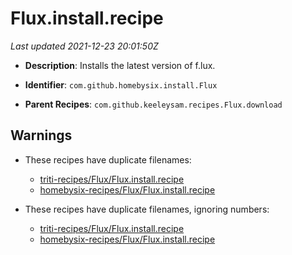 # Flux.install.recipe

_Last updated 2021-12-23 20:01:50Z_

- **Description**: Installs the latest version of f.lux.

- **Identifier**: `com.github.homebysix.install.Flux`

- **Parent Recipes**: `com.github.keeleysam.recipes.Flux.download`


## Warnings

- These recipes have duplicate filenames:
    - [triti-recipes/Flux/Flux.install.recipe](/autopkg-dupe-tracker/triti-recipes/Flux/Flux.install.recipe)
    - [homebysix-recipes/Flux/Flux.install.recipe](/autopkg-dupe-tracker/homebysix-recipes/Flux/Flux.install.recipe)

- These recipes have duplicate filenames, ignoring numbers:
    - [triti-recipes/Flux/Flux.install.recipe](/autopkg-dupe-tracker/triti-recipes/Flux/Flux.install.recipe)
    - [homebysix-recipes/Flux/Flux.install.recipe](/autopkg-dupe-tracker/homebysix-recipes/Flux/Flux.install.recipe)